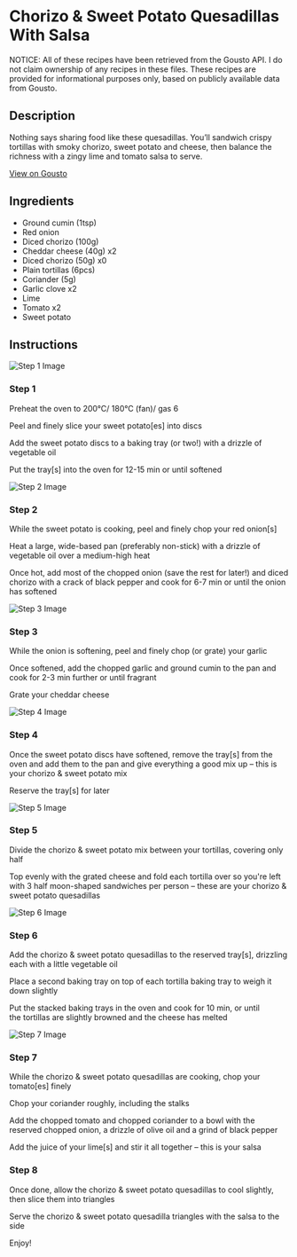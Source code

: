 # Chorizo & Sweet Potato Quesadillas With Salsa

NOTICE: All of these recipes have been retrieved from the Gousto API. I do not claim ownership of any recipes in these files. These recipes are provided for informational purposes only, based on publicly available data from Gousto.

## Description

Nothing says sharing food like these quesadillas. You’ll sandwich crispy tortillas with smoky chorizo, sweet potato and cheese, then balance the richness with a zingy lime and tomato salsa to serve.

[View on Gousto](https://www.gousto.co.uk/recipes/cookbook/chorizo-sweet-potato-quesadillas-with-salsa)

## Ingredients

- Ground cumin (1tsp)
- Red onion
- Diced chorizo (100g)
- Cheddar cheese (40g) x2
- Diced chorizo (50g) x0
- Plain tortillas (6pcs)
- Coriander (5g)
- Garlic clove x2
- Lime
- Tomato x2
- Sweet potato

## Instructions

![Step 1 Image](https://production-media.gousto.co.uk/cms/recipe-step-image/2330-Step-1-x200.jpg)

### Step 1

Preheat the oven to 200°C/ 180°C (fan)/ gas 6

Peel and finely slice your sweet potato[es] into discs

Add the sweet potato discs to a baking tray (or two!) with a drizzle of vegetable oil

Put the tray[s] into the oven for 12-15 min or until softened

![Step 2 Image](https://production-media.gousto.co.uk/cms/recipe-step-image/2330-Step-2-x200.jpg)

### Step 2

While the sweet potato is cooking, peel and finely chop your red onion[s]

Heat a large, wide-based pan (preferably non-stick) with a drizzle of vegetable oil over a medium-high heat

Once hot, add most of the chopped onion (save the rest for later!) and diced chorizo with a crack of black pepper and cook for 6-7 min or until the onion has softened

![Step 3 Image](https://production-media.gousto.co.uk/cms/recipe-step-image/Grated-cheddar-on-a-board-1596534504955-x200.jpg)

### Step 3

While the onion is softening, peel and finely chop (or grate) your garlic

Once softened, add the chopped garlic and ground cumin to the pan and cook for 2-3 min further or until fragrant

Grate your cheddar cheese

![Step 4 Image](https://production-media.gousto.co.uk/cms/recipe-step-image/2330-Step-4-x200.jpg)

### Step 4

Once the sweet potato discs have softened, remove the tray[s] from the oven and add them to the pan and give everything a good mix up – this is your chorizo & sweet potato mix

Reserve the tray[s] for later

![Step 5 Image](https://production-media.gousto.co.uk/cms/recipe-step-image/2330-Step-5-x200.jpg)

### Step 5

Divide the chorizo & sweet potato mix between your tortillas, covering only half 

Top evenly with the grated cheese and fold each tortilla over so you're left with 3 half moon-shaped sandwiches per person – these are your chorizo & sweet potato quesadillas

![Step 6 Image](https://production-media.gousto.co.uk/cms/recipe-step-image/2330-Step-6-x200.jpg)

### Step 6

Add the chorizo & sweet potato quesadillas to the reserved tray[s], drizzling each with a little vegetable oil

Place a second baking tray on top of each tortilla baking tray to weigh it down slightly

Put the stacked baking trays in the oven and cook for 10 min, or until the tortillas are slightly browned and the cheese has melted

![Step 7 Image](https://production-media.gousto.co.uk/cms/recipe-step-image/2330-Step-7-x200.jpg)

### Step 7

While the chorizo & sweet potato quesadillas are cooking, chop your tomato[es] finely

Chop your coriander roughly, including the stalks

Add the chopped tomato and chopped coriander to a bowl with the reserved chopped onion, a drizzle of olive oil and a grind of black pepper

Add the juice of your lime[s] and stir it all together – this is your salsa

### Step 8

Once done, allow the chorizo & sweet potato quesadillas to cool slightly, then slice them into triangles

Serve the chorizo & sweet potato quesadilla triangles with the salsa to the side

Enjoy!

